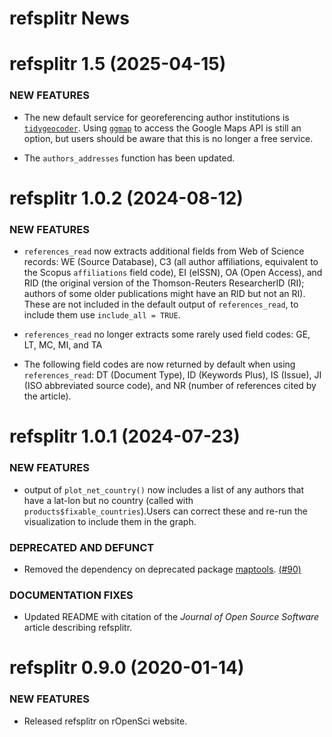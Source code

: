 # refsplitr News


refsplitr 1.5 (2025-04-15)
=========================

### NEW FEATURES

  * The new default service for georeferencing author institutions is [`tidygeocoder`](https://jessecambon.github.io/tidygeocoder/). Using [`ggmap`](https://github.com/dkahle/ggmap) to access the Google Maps API is still an option, but users should be aware that this is no longer a free service.
  
  * The `authors_addresses` function has been updated.


refsplitr 1.0.2 (2024-08-12)
=========================

### NEW FEATURES


  * `references_read` now extracts additional fields from Web of Science records: WE (Source Database), C3 (all author affiliations, equivalent to the Scopus `affiliations` field code), EI (eISSN), OA (Open Access), and RID (the original version of the Thomson-Reuters ResearcherID (RI); authors of some older publications might have an RID but not an RI). These are not included in the default output of `references_read`, to include them use `include_all = TRUE`.  

  * `references_read` no longer extracts some rarely used field codes: GE, LT, MC, MI, and TA
  
  * The following field codes are now returned by default when using `references_read`: DT (Document Type), ID (Keywords Plus), IS (Issue), JI (ISO abbreviated source code), and  NR (number of references cited by the article). 


refsplitr 1.0.1 (2024-07-23)
=========================

### NEW FEATURES

  * output of `plot_net_country()` now includes a list of any authors that have a lat-lon but no country (called with `products$fixable_countries`).Users can correct these and re-run the visualization to include them in the graph. 

### DEPRECATED AND DEFUNCT

  * Removed the dependency on deprecated package [maptools](https://cran.r-project.org/web/packages/maptools/index.html).    [(#90)](https://github.com/ropensci/refsplitr/issues/90)

### DOCUMENTATION FIXES

  * Updated README with citation of the _Journal of Open Source Software_ article describing refsplitr.


refsplitr 0.9.0 (2020-01-14)
=========================

### NEW FEATURES

  * Released refsplitr on rOpenSci website.  

